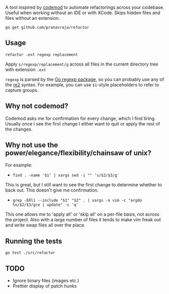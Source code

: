 
A tool inspired by [codemod](https://github.com/facebook/codemod) to automate refactorings across your codebase. Useful when working without an IDE or with XCode. Skips hidden files and files without an extension.

`go get github.com/pranavraja/refactor`

## Usage

`refactor .ext regexp replacement`

Apply `s/regexp/replacement/g` across all files in the current directory tree with extension `.ext`

`regexp` is parsed by the [Go regexp package](http://golang.org/pkg/regexp/), so you can probably use any of the [re2](https://code.google.com/p/re2/wiki/Syntax) syntax. For example, you can use `$1`-style placeholders to refer to capture groups.

## Why not codemod?

Codemod asks me for confirmation for every change, which I find tiring. Usually once I see the first change I either want to quit or apply the rest of the changes.

## Why not use the power/elegance/flexibility/chainsaw of unix?

For example:

- `find . -name '$1' | xargs sed -i "" 's/$2/$3/g'` 

This is great, but I still want to see the first change to determine whether to back out. This doesn't give me confirmation.

- `grep -ERli --include "$1" "$2" . | xargs -o vim -c "argdo %s/$2/$3/gce | update" -c 'q'`

This one allows me to 'apply all' or 'skip all' on a per-file basis, not across the project. Also with a large number of files it tends to make vim freak out and write swap files all over the place.

## Running the tests

`go test ./src/refactor`

## TODO

- Ignore binary files (images etc.)
- Prettier display of patch hunks

